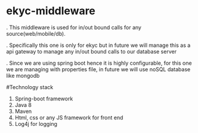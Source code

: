 # ekyc-middleware

. This middleware is used for in/out bound calls for any source(web/mobile/db).

. Specifically this one is only for ekyc but in future we will manage this as a api gateway to manage any in/out bound calls to our database server

. Since we are using spring boot hence it is highly configurable, for this one we are managing with properties file, in future we will use noSQL database like mongodb



#Technology stack

1. Spring-boot framework
2. Java 8
3. Maven
4. Html, css or any JS framework for front end
5. Log4j for logging
